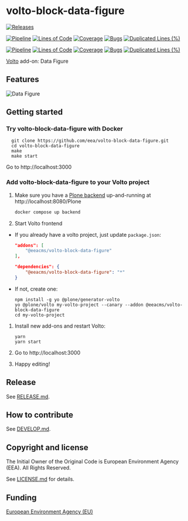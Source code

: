 # volto-block-data-figure

[![Releases](https://img.shields.io/github/v/release/eea/volto-block-data-figure)](https://github.com/eea/volto-block-data-figure/releases)

[![Pipeline](https://ci.eionet.europa.eu/buildStatus/icon?job=volto-addons%2Fvolto-block-data-figure%2Fmaster&subject=master)](https://ci.eionet.europa.eu/view/Github/job/volto-addons/job/volto-block-data-figure/job/master/display/redirect)
[![Lines of Code](https://sonarqube.eea.europa.eu/api/project_badges/measure?project=volto-block-data-figure-master&metric=ncloc)](https://sonarqube.eea.europa.eu/dashboard?id=volto-block-data-figure-master)
[![Coverage](https://sonarqube.eea.europa.eu/api/project_badges/measure?project=volto-block-data-figure-master&metric=coverage)](https://sonarqube.eea.europa.eu/dashboard?id=volto-block-data-figure-master)
[![Bugs](https://sonarqube.eea.europa.eu/api/project_badges/measure?project=volto-block-data-figure-master&metric=bugs)](https://sonarqube.eea.europa.eu/dashboard?id=volto-block-data-figure-master)
[![Duplicated Lines (%)](https://sonarqube.eea.europa.eu/api/project_badges/measure?project=volto-block-data-figure-master&metric=duplicated_lines_density)](https://sonarqube.eea.europa.eu/dashboard?id=volto-block-data-figure-master)

[![Pipeline](https://ci.eionet.europa.eu/buildStatus/icon?job=volto-addons%2Fvolto-block-data-figure%2Fdevelop&subject=develop)](https://ci.eionet.europa.eu/view/Github/job/volto-addons/job/volto-block-data-figure/job/develop/display/redirect)
[![Lines of Code](https://sonarqube.eea.europa.eu/api/project_badges/measure?project=volto-block-data-figure-develop&metric=ncloc)](https://sonarqube.eea.europa.eu/dashboard?id=volto-block-data-figure-develop)
[![Coverage](https://sonarqube.eea.europa.eu/api/project_badges/measure?project=volto-block-data-figure-develop&metric=coverage)](https://sonarqube.eea.europa.eu/dashboard?id=volto-block-data-figure-develop)
[![Bugs](https://sonarqube.eea.europa.eu/api/project_badges/measure?project=volto-block-data-figure-develop&metric=bugs)](https://sonarqube.eea.europa.eu/dashboard?id=volto-block-data-figure-develop)
[![Duplicated Lines (%)](https://sonarqube.eea.europa.eu/api/project_badges/measure?project=volto-block-data-figure-develop&metric=duplicated_lines_density)](https://sonarqube.eea.europa.eu/dashboard?id=volto-block-data-figure-develop)

[Volto](https://github.com/plone/volto) add-on: Data Figure

## Features

![Data Figure](https://raw.githubusercontent.com/eea/volto-block-data-figure/master/docs/volto-block-data-figure.gif)

## Getting started

### Try volto-block-data-figure with Docker

      git clone https://github.com/eea/volto-block-data-figure.git
      cd volto-block-data-figure
      make
      make start

Go to http://localhost:3000

### Add volto-block-data-figure to your Volto project

1. Make sure you have a [Plone backend](https://plone.org/download) up-and-running at http://localhost:8080/Plone

   ```Bash
   docker compose up backend
   ```

1. Start Volto frontend

* If you already have a volto project, just update `package.json`:

   ```JSON
   "addons": [
       "@eeacms/volto-block-data-figure"
   ],

   "dependencies": {
       "@eeacms/volto-block-data-figure": "*"
   }
   ```

* If not, create one:

   ```
   npm install -g yo @plone/generator-volto
   yo @plone/volto my-volto-project --canary --addon @eeacms/volto-block-data-figure
   cd my-volto-project
   ```

1. Install new add-ons and restart Volto:

   ```
   yarn
   yarn start
   ```

1. Go to http://localhost:3000

1. Happy editing!

## Release

See [RELEASE.md](https://github.com/eea/volto-block-data-figure/blob/master/RELEASE.md).

## How to contribute

See [DEVELOP.md](https://github.com/eea/volto-block-data-figure/blob/master/DEVELOP.md).

## Copyright and license

The Initial Owner of the Original Code is European Environment Agency (EEA).
All Rights Reserved.

See [LICENSE.md](https://github.com/eea/volto-block-data-figure/blob/master/LICENSE.md) for details.

## Funding

[European Environment Agency (EU)](http://eea.europa.eu)
